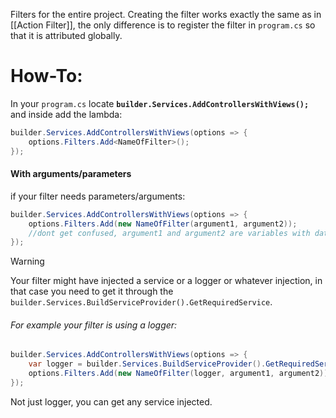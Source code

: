 Filters for the entire project. 
Creating the filter works exactly the same as in [[Action Filter]], the only difference is to register the filter in `program.cs` so that it is attributed globally.
# How-To:
In your `program.cs` locate **`builder.Services.AddControllersWithViews();`** and inside add the lambda:
```c#
builder.Services.AddControllersWithViews(options => {
	options.Filters.Add<NameOfFilter>();
});
```
#### With arguments/parameters
if your filter needs parameters/arguments:
```c#
builder.Services.AddControllersWithViews(options => {
	options.Filters.Add(new NameOfFilter(argument1, argument2));
	//dont get confused, argument1 and argument2 are variables with data on it, or it can be hard coded
});
```
>[!warning] 
>Your filter might have injected a service or a logger or whatever injection, in that case you need to get it through the `builder.Services.BuildServiceProvider().GetRequiredService`.
###### For example your filter is using a logger:
```c#
builder.Services.AddControllersWithViews(options => {
	var logger = builder.Services.BuildServiceProvider().GetRequiredService<ILogger<NameOfFilter>>();
	options.Filters.Add(new NameOfFilter(logger, argument1, argument2))
});
```
Not just logger, you can get any service injected.